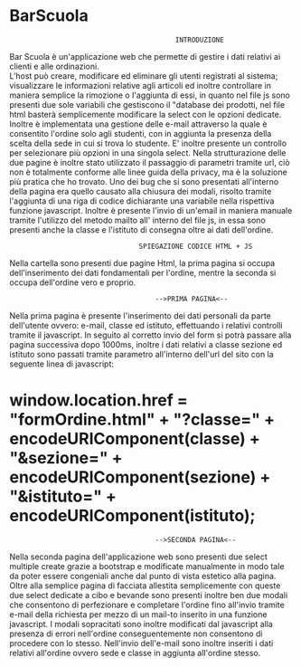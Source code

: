 # BarScuola

                                             INTRODUZIONE

Bar Scuola è un'applicazione web che permette di gestire i dati relativi ai clienti e alle ordinazioni.      
L’host può creare, modificare ed eliminare gli utenti registrati al sistema; visualizzare le informazioni relative 
agli articoli ed inoltre controllare in maniera semplice la rimozione o l'aggiunta di essi, in quanto nel file js 
sono presenti due sole variabili che gestiscono il "database dei prodotti, nel file html basterà semplicemente 
modificare la select con le opzioni dedicate.                                                                      
Inoltre è implementata una gestione delle e-mail attraverso la quale è consentito l'ordine solo agli studenti, con 
in aggiunta la presenza della scelta della sede in cui si trova lo studente.
E' inoltre presente un controllo per selezionare più opzioni in una singola select.
Nella strutturazione delle due pagine è inoltre stato utilizzato il passaggio di parametri tramite url, ciò non è 
totalmente conforme alle linee guida della privacy, ma è la soluzione più pratica che ho trovato.
Uno dei bug che si sono presentati all'interno della pagina era quello causato alla chiusura dei modali, risolto 
tramite l'aggiunta di una riga di codice dichiarante una variabile nella rispettiva funzione javascript.
Inoltre è presente l'invio di un'email in maniera manuale tramite l'utilizzo del metodo mailto all' interno del 
file js, in essa sono presenti anche la classe e l'istituto di consegna oltre ai dati dell'ordine.

                                    SPIEGAZIONE CODICE HTML + JS

Nella cartella sono presenti due pagine Html, la prima pagina si occupa dell'inserimento dei dati fondamentali per 
l'ordine, mentre la seconda si occupa dell'ordine vero e proprio.

                                        -->PRIMA PAGINA<--

Nella prima pagina è presente l'inserimento dei dati personali da parte dell'utente ovvero: e-mail, classe 
ed istituto, effettuando i relativi controlli tramite il javascript. In seguito al corretto invio del form 
si potrà passare alla pagina successiva dopo 1000ms, inoltre i dati relativi a classe sezione ed istituto 
sono passati tramite parametro all'interno dell'url del sito con la seguente linea di javascript:
# window.location.href = "formOrdine.html" + "?classe=" + encodeURIComponent(classe) + "&sezione=" + encodeURIComponent(sezione) + "&istituto=" + encodeURIComponent(istituto);

                                        -->SECONDA PAGINA<--

Nella seconda pagina dell'applicazione web sono presenti due select multiple create grazie a bootstrap e 
modificate manualmente in modo tale da poter essere congeniali anche dal punto di vista estetico alla pagina. 
Oltre alla semplice pagina di facciata allestita semplicemente con queste due select dedicate a cibo e bevande 
sono presenti inoltre ben due modali che consentono di perfezionare e completare l'ordine fino all'invio tramite 
e-mail della richiesta per mezzo di un mail-to inserito in una funzione javascript. I modali sopracitati sono 
inoltre modificati dal javascript alla presenza di errori nell'ordine conseguentemente non consentono di procedere 
con lo stesso.
Nell'invio dell'e-mail sono inoltre inseriti i dati relativi all'ordine ovvero sede e classe in aggiunta 
all'ordine stesso.